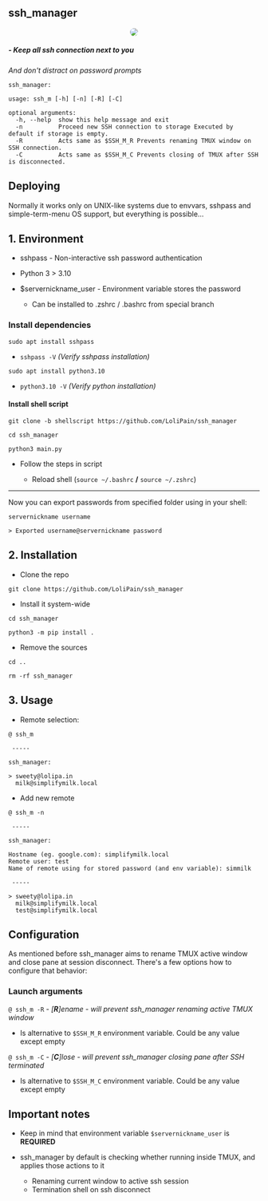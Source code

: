 ## ssh_manager

<p align="center">
    <img style="border-radius: 20px; max-width: 100%" src=".github/static/preview.png">
</p>

##### - Keep all ssh connection next to you
*And don't distract on password prompts*

```
ssh_manager: 

usage: ssh_m [-h] [-n] [-R] [-C]

optional arguments:
  -h, --help  show this help message and exit
  -n          Proceed new SSH connection to storage Executed by default if storage is empty.
  -R          Acts same as $SSH_M_R Prevents renaming TMUX window on SSH connection.
  -C          Acts same as $SSH_M_C Prevents closing of TMUX after SSH is disconnected.
```


## Deploying

Normally it works only on UNIX-like systems due to envvars,
sshpass and simple-term-menu OS support, but everything is possible...

## 1. Environment

- sshpass - Non-interactive ssh password authentication

- Python 3 > 3.10
 
- $servernickname_user - Environment variable stores the password
	- Can be installed to .zshrc / .bashrc from special branch

### Install dependencies

`sudo apt install sshpass`

- `sshpass -V` *(Verify sshpass installation)*

`sudo apt install python3.10`

- `python3.10 -V` *(Verify python installation)*

#### Install shell script

`git clone -b shellscript https://github.com/LoliPain/ssh_manager`

`cd ssh_manager`

`python3 main.py`

- Follow the steps in script

	- Reload shell
	(`source ~/.bashrc` **/** `source ~/.zshrc`)

 -----

Now you can export passwords from specified folder using in your shell:
```
servernickname username

> Exported username@servernickname password

```

## 2. Installation

- Clone the repo
	
```
git clone https://github.com/LoliPain/ssh_manager
```

- Install it system-wide

```
cd ssh_manager

python3 -m pip install .

```

- Remove the sources

```
cd ..

rm -rf ssh_manager
```

## 3. Usage

- Remote selection:

```
@ ssh_m

 -----

ssh_manager: 

> sweety@lolipa.in
  milk@simplifymilk.local
```

- Add new remote 

```
@ ssh_m -n

 -----

ssh_manager: 

Hostname (eg. google.com): simplifymilk.local
Remote user: test
Name of remote using for stored password (and env variable): simmilk

 -----

> sweety@lolipa.in
  milk@simplifymilk.local
  test@simplifymilk.local

```

## Configuration

As mentioned before ssh_manager aims to rename TMUX active window and close pane at session disconnect.
There's a few options how to configure that behavior:

### Launch arguments

`@ ssh_m -R` - *[**R**]ename - will prevent ssh_manager renaming active TMUX window*

- Is alternative to `$SSH_M_R` environment variable. Could be any value except empty

`@ ssh_m -C` - *[**C**]lose - will prevent ssh_manager closing pane after SSH terminated*

- Is alternative to `$SSH_M_C` environment variable. Could be any value except empty

## Important notes

- Keep in mind that environment variable `$servernickname_user` is **REQUIRED**

- ssh_manager by default is checking whether running inside TMUX, and applies those actions to it
	- Renaming current window to active ssh session
	- Termination shell on ssh disconnect
